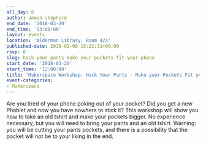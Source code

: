 ```yaml
---
all_day: 0
author: ammon-shepherd
end_date: '2018-03-20'
end_time: '13:00:00'
layout: events
location: 'Alderman Library, Room 423'
published-date: 2018-02-08 15:21:31+00:00
rsvp: 0
slug: hack-your-pants-make-your-pockets-fit-your-phone
start_date: '2018-03-20'
start_time: '12:00:00'
title: 'Makerspace Workshop: Hack Your Pants - Make your Pockets Fit your Phone'
event-categories:
- Makerspace
---
```


Are you tired of your phone poking out of your pocket? Did you get a new Phablet and now you have nowhere to stick it? This workshop will show you how to take an old tshirt and make your pockets bigger. No experience necessary, but you will need to bring your pants and an old tshirt. Warning: you will be cutting your pants pockets, and there is a possibility that the pocket will not be to your liking in the end.

